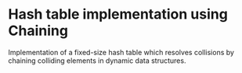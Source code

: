 # Hash table implementation using Chaining

Implementation of a fixed-size hash table which resolves collisions by chaining
colliding elements in dynamic data structures.